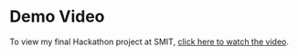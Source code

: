 # Demo Video

To view my final Hackathon project at SMIT, [click here to watch the video](https://drive.google.com/file/d/1ZMjTPXkauCoUKv7M5QdFmptS6LLKka_P/view?usp=sharing).
